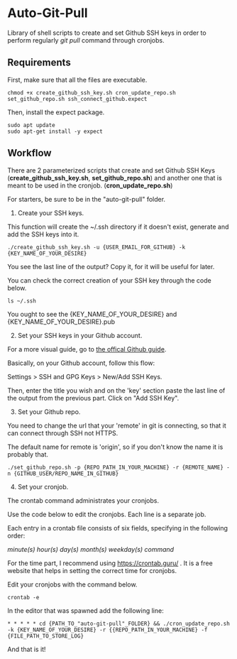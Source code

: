 # Auto-Git-Pull

Library of shell scripts to create and set Github SSH keys in order to perform regularly _git pull_ command through cronjobs.

## Requirements

First, make sure that all the files are executable.

```{shell}
chmod +x create_github_ssh_key.sh cron_update_repo.sh set_github_repo.sh ssh_connect_github.expect
```

Then, install the expect package.

```{shell}
sudo apt update
sudo apt-get install -y expect
```

## Workflow

There are 2 parameterized scripts that create and set Github SSH Keys (**create_github_ssh_key.sh**, **set_github_repo.sh**) and another one that is meant to be used in the cronjob. (**cron_update_repo.sh**)

For starters, be sure to be in the "auto-git-pull" folder.

1. Create your SSH keys.

This function will create the ~/.ssh directory if it doesn't exist, generate and add the SSH keys into it.

```{shell}
./create_github_ssh_key.sh -u {USER_EMAIL_FOR_GITHUB} -k {KEY_NAME_OF_YOUR_DESIRE}
```

You see the last line of the output? Copy it, for it will be useful for later.

You can check the correct creation of your SSH key through the code below.

```{shell}
ls ~/.ssh
```

You ought to see the {KEY_NAME_OF_YOUR_DESIRE} and {KEY_NAME_OF_YOUR_DESIRE}.pub

2. Set your SSH keys in your Github account.

For a more visual guide, go to [the offical Github guide](https://docs.github.com/pt/github/authenticating-to-github/adding-a-new-ssh-key-to-your-github-account).

Basically, on your Github account, follow this flow: 

Settings > SSH and GPG Keys > New/Add SSH Keys.

Then, enter the title you wish and on the 'key' section paste the last line of the output from the previous part. Click on "Add SSH Key".

3. Set your Github repo.

You need to change the url that your 'remote' in git is connecting, so that it can connect through SSH not HTTPS.

The default name for remote is 'origin', so if you don't know the name it is probably that.

```{shell}
./set_github_repo.sh -p {REPO_PATH_IN_YOUR_MACHINE} -r {REMOTE_NAME} -n {GITHUB_USER/REPO_NAME_IN_GITHUB}
```

4. Set your cronjob.

The crontab command administrates your cronjobs.

Use the code below to edit the cronjobs. Each line is a separate job. 

Each entry in a crontab file consists of six fields, specifying in the following order:

_minute(s) hour(s) day(s) month(s) weekday(s) command_

For the time part, I recommend using https://crontab.guru/ . It is a free website that helps in setting the correct time for cronjobs.

Edit your cronjobs with the command below.

```{shell}
crontab -e
```

In the editor that was spawned add the following line:

```{shell}
* * * * * cd {PATH_TO_"auto-git-pull"_FOLDER} && ./cron_update_repo.sh -k {KEY_NAME_OF_YOUR_DESIRE} -r {{REPO_PATH_IN_YOUR_MACHINE} -f {FILE_PATH_TO_STORE_LOG}
```

And that is it!